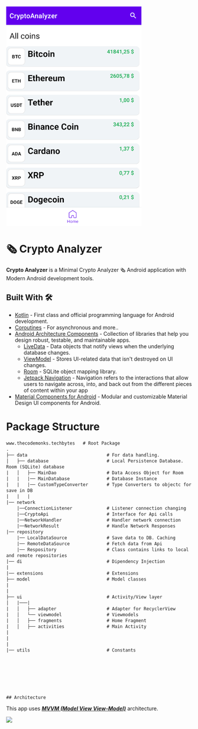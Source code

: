 
![GitHub Cards Preview](https://github.com/BogdanTelepov/CryptoAnalyzer/blob/main/screenshots/main_screen.png?raw=true)

# 🗞 Crypto Analyzer
**Crypto Analyzer** is a Minimal Crypto Analyzer 🗞 Android application with Modern Android development tools.


## Built With 🛠
- [Kotlin](https://kotlinlang.org/) - First class and official programming language for Android development.
- [Coroutines](https://kotlinlang.org/docs/reference/coroutines-overview.html) - For asynchronous and more..
- [Android Architecture Components](https://developer.android.com/topic/libraries/architecture) - Collection of libraries that help you design robust, testable, and maintainable apps.
  - [LiveData](https://developer.android.com/topic/libraries/architecture/livedata) - Data objects that notify views when the underlying database changes.
  - [ViewModel](https://developer.android.com/topic/libraries/architecture/viewmodel) - Stores UI-related data that isn't destroyed on UI changes. 
  - [Room](https://developer.android.com/topic/libraries/architecture/room) - SQLite object mapping library.
  - [Jetpack Navigation](https://developer.android.com/guide/navigation) - Navigation refers to the interactions that allow users to navigate across, into, and back out from the different pieces of content within your app
- [Material Components for Android](https://github.com/material-components/material-components-android) - Modular and customizable Material Design UI components for Android.


# Package Structure
    
    www.thecodemonks.techbytes   # Root Package
    .
    ├── data                              # For data handling.
    │   ├── database                      # Local Persistence Database. Room (SQLite) database
    |   │   ├── MainDao                   # Data Access Object for Room   
    |   |   |── MainDatabase              # Database Instance
    |   |   |── CustomTypeConverter       # Type Converters to objectc for save in DB
    |   |   |
    |── network
        |──ConnectionListener             # Listener connection changing
        |──CryptoApi                      # Interface for Api calls
        |──NetworkHandler                 # Handler network connection
        |──NetworkResult                  # Handle Network Responses
    |── repository
        |── LocalDataSource               # Save data to DB. Caching
        |── RemoteDataSource              # Fetch data from Api
        |── Respository                   # Class contains links to local and remote repositories
    |── di                                # Dipendency Injection
    |
    |── extensions                        # Extensions
    ├── model                             # Model classes
    |
    |
    ├── ui                                # Activity/View layer
    │   |───|
    |   │   ├── adapter                   # Adapter for RecyclerView
    |   │   └── viewmodel                 # Viewmodels   
    |   │   ├── fragments                 # Home Fragment
    |   │   ├── activities                # Main Activity
    |   
    |
    |
    |── utils                             # Constants




        
    
    
    ## Architecture
    
This app uses [***MVVM (Model View View-Model)***](https://developer.android.com/jetpack/docs/guide#recommended-app-arch) architecture.

![](https://github.com/TheCodeMonks/Notes-App/blob/master/screenshots/ANDROID%20ROOM%20DB%20DIAGRAM.jpg)


